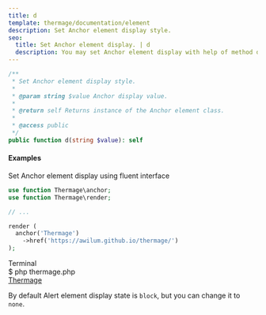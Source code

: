 ```yaml
---
title: d
template: thermage/documentation/element
description: Set Anchor element display style.
seo:
  title: Set Anchor element display. | d
  description: You may set Anchor element display with help of method d
---
```


```php
/**
 * Set Anchor element display style.
 *
 * @param string $value Anchor display value.
 *
 * @return self Returns instance of the Anchor element class.
 *
 * @access public
 */
public function d(string $value): self
```

#### Examples

Set Anchor element display using fluent interface
```php
use function Thermage\anchor;
use function Thermage\render;

// ...

render (
  anchor('Thermage')
    ->href('https://awilum.github.io/thermage/')
);
```

<div class="terminal">
  <div class="terminal-header">Terminal</div>
  <div class="terminal-body">
    <div class="terminal-command">$ php thermage.php</div>
    <div class="el-a"><a href="https://awilum.github.io/thermage/">Thermage</a></div>
  </div>
</div>

By default Alert element display state is `block`, but you can change it to `none`.